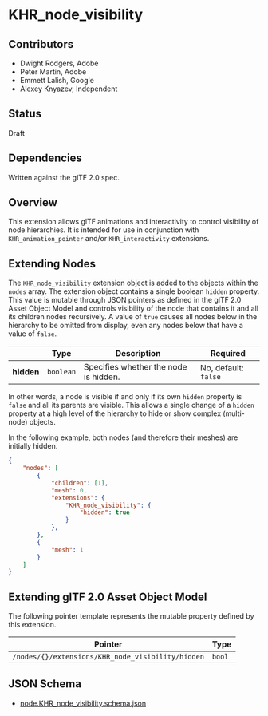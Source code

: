 # KHR_node_visibility

## Contributors

- Dwight Rodgers, Adobe
- Peter Martin, Adobe
- Emmett Lalish, Google
- Alexey Knyazev, Independent

## Status

Draft

## Dependencies

Written against the glTF 2.0 spec.

## Overview

This extension allows glTF animations and interactivity to control visibility of node hierarchies. It is intended for use in conjunction with `KHR_animation_pointer` and/or `KHR_interactivity` extensions.

## Extending Nodes

The `KHR_node_visibility` extension object is added to the objects within the `nodes` array. The extension object contains a single boolean `hidden` property. This value is mutable through JSON pointers as defined in the glTF 2.0 Asset Object Model and controls visibility of the node that contains it and all its children nodes recursively. A value of `true` causes all nodes below in the hierarchy to be omitted from display, even any nodes below that have a value of `false`.

|            |   Type    |              Description              |       Required      |
|------------|-----------|---------------------------------------|---------------------|
| **hidden** | `boolean` | Specifies whether the node is hidden. | No, default: `false`|

In other words, a node is visible if and only if its own `hidden` property is `false` and all its parents are visible. This allows a single change of a `hidden` property at a high level of the hierarchy to hide or show complex (multi-node) objects.

In the following example, both nodes (and therefore their meshes) are initially hidden.

```json
{
    "nodes": [
        {
            "children": [1],
            "mesh": 0,
            "extensions": {
                "KHR_node_visibility": {
                    "hidden": true
                }
            },
        },
        {
            "mesh": 1
        }
    ]
}
```

## Extending glTF 2.0 Asset Object Model

The following pointer template represents the mutable property defined by this extension.

| Pointer                                           |  Type  |
|---------------------------------------------------|--------|
| `/nodes/{}/extensions/KHR_node_visibility/hidden` | `bool` |

## JSON Schema

- [node.KHR_node_visibility.schema.json](schema/node.KHR_node_visibility.schema.json)
